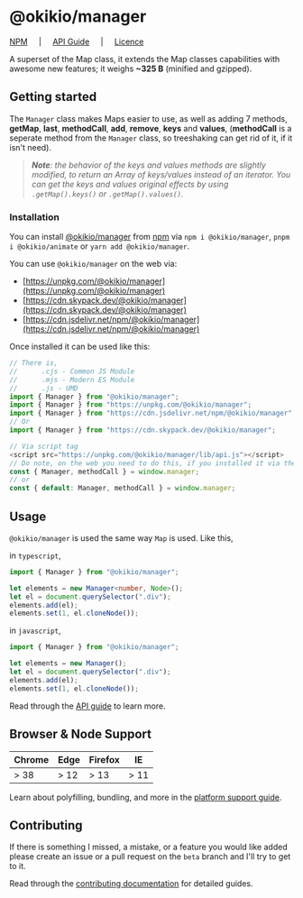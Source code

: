 # @okikio/manager

[NPM](https://www.npmjs.com/package/@okikio/manager) <span style="padding-inline: 1rem">|</span> [API Guide](./api.md) <span style="padding-inline: 1rem">|</span> [Licence](../../packages/manager/LICENSE) 

A superset of the Map class, it extends the Map classes capabilities with awesome new features; it weighs **~325 B** (minified and gzipped).


## Getting started

The `Manager` class makes Maps easier to use, as well as adding 7 methods, **getMap**, **last**, **methodCall**, **add**, **remove**, **keys** and **values**, (**methodCall** is a seperate method from the `Manager` class, so treeshaking can get rid of it, if it isn't need).

> _**Note**: the behavior of the keys and values methods are slightly modified, to return an Array of keys/values instead of an iterator. You can get the keys and values original effects by using `.getMap().keys()` or `.getMap().values()`._

### Installation

You can install [@okikio/manager](https://www.skypack.dev/view/@okikio/manager) from [npm](https://www.npmjs.com/package/@okikio/manager) via `npm i @okikio/manager`, `pnpm i @okikio/animate` or `yarn add @okikio/manager`.

You can use `@okikio/manager` on the web via:

- [https://unpkg.com/@okikio/manager](https://unpkg.com/@okikio/manager)
- [https://cdn.skypack.dev/@okikio/manager](https://cdn.skypack.dev/@okikio/manager)
- [https://cdn.jsdelivr.net/npm/@okikio/manager](https://cdn.jsdelivr.net/npm/@okikio/manager)

Once installed it can be used like this:

```typescript
// There is,
//      .cjs - Common JS Module
//      .mjs - Modern ES Module
//      .js - UMD
import { Manager } from "@okikio/manager";
import { Manager } from "https://unpkg.com/@okikio/manager";
import { Manager } from "https://cdn.jsdelivr.net/npm/@okikio/manager";
// Or
import { Manager } from "https://cdn.skypack.dev/@okikio/manager";

// Via script tag
<script src="https://unpkg.com/@okikio/manager/lib/api.js"></script>
// Do note, on the web you need to do this, if you installed it via the script tag:
const { Manager, methodCall } = window.manager;
// or
const { default: Manager, methodCall } = window.manager;
```

## Usage

`@okikio/manager` is used the same way `Map` is used. Like this,

in `typescript`,
```ts
import { Manager } from "@okikio/manager";

let elements = new Manager<number, Node>();
let el = document.querySelector(".div");
elements.add(el);
elements.set(1, el.cloneNode());
```

in `javascript`,
```js
import { Manager } from "@okikio/manager";

let elements = new Manager();
let el = document.querySelector(".div");
elements.add(el);
elements.set(1, el.cloneNode());
```

Read through the [API guide](./api.md) to learn more. 

## Browser & Node Support

| Chrome | Edge | Firefox | IE   |
| ------ | ---- | ------- | ---- |
| > 38   | > 12 | > 13    | > 11 |

Learn about polyfilling, bundling, and more in the [platform support guide](./platform-support.md).

## Contributing

If there is something I missed, a mistake, or a feature you would like added please create an issue or a pull request on the `beta` branch and I'll try to get to it.

Read through the [contributing documentation](./contributing.md) for detailed guides.
